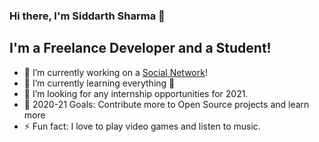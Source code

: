 ### Hi there, I'm Siddarth Sharma 👋

## I'm a Freelance Developer and a Student!
- 🔭 I’m currently working on a [Social Network](https://divuture.com)!
- 🌱 I’m currently learning everything 🤣
- 👯 I’m looking for any internship opportunities for 2021.
- 🥅 2020-21 Goals: Contribute more to Open Source projects and learn more
- ⚡ Fun fact: I love to play video games and listen to music.
